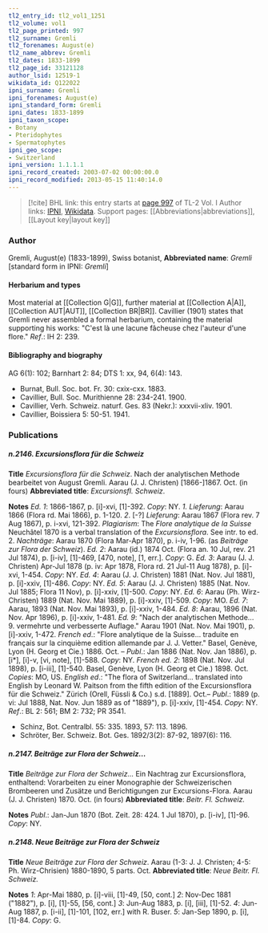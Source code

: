 ```yaml
---
tl2_entry_id: tl2_vol1_1251
tl2_volume: vol1
tl2_page_printed: 997
tl2_surname: Gremli
tl2_forenames: August(e)
tl2_name_abbrev: Gremli
tl2_dates: 1833-1899
tl2_page_id: 33121128
author_lsid: 12519-1
wikidata_id: Q122022
ipni_surname: Gremli
ipni_forenames: August(e)
ipni_standard_form: Gremli
ipni_dates: 1833-1899
ipni_taxon_scope: 
- Botany
- Pteridophytes
- Spermatophytes
ipni_geo_scope: 
- Switzerland
ipni_version: 1.1.1.1
ipni_record_created: 2003-07-02 00:00:00.0
ipni_record_modified: 2013-05-15 11:40:14.0
---
```


> [!cite] BHL link: this entry starts at [page 997](https://www.biodiversitylibrary.org/page/33121128) of TL-2 Vol. I
> Author links: [IPNI](https://www.ipni.org/a/12519-1), [Wikidata](https://www.wikidata.org/wiki/Q122022). Support pages: [[Abbreviations|abbreviations]], [[Layout key|layout key]]

### Author

Gremli, August(e) (1833-1899), Swiss botanist, 
**Abbreviated name**: *Gremli* \[standard form in IPNI: *Gremli*\]

#### Herbarium and types

Most material at [[Collection G|G]], further material at [[Collection A|A]], [[Collection AUT|AUT]], [[Collection BR|BR]]. Cavillier (1901) states that Gremli never assembled a formal herbarium, containing the material supporting his works: "C'est là une lacune fâcheuse chez l'auteur d'une flore."
*Ref*.: IH 2: 239.

#### Bibliography and biography

AG 6(1): 102; Barnhart 2: 84; DTS 1: xx, 94, 6(4): 143.
- Burnat, Bull. Soc. bot. Fr. 30: cxix-cxx. 1883.
- Cavillier, Bull. Soc. Murithienne 28: 234-241. 1900.
- Cavillier, Verh. Schweiz. naturf. Ges. 83 (Nekr.): xxxvii-xliv. 1901.
- Cavillier, Boissiera 5: 50-51. 1941.

### Publications

##### n.2146. Excursionsflora für die Schweiz

**Title**
*Excursionsflora für die Schweiz*. Nach der analytischen Methode bearbeitet von August Gremli. Aarau (J. J. Christen) \[1866-\]1867. Oct. (in fours)
**Abbreviated title**: *Excursionsfl. Schweiz*.

**Notes**
*Ed. 1*: 1866-1867, p. \[i\]-xvi, \[1\]-392. *Copy*: NY.
*1. Lieferung*: Aarau 1866 (Flora rd. Mai 1866), p. 1-120.
*2*. \[-?\] *Lieferung*: Aarau 1867 (Flora rev. 7 Aug 1867), p. i-xvi, 121-392.
*Plagiarism*: The *Flore analytique de la Suisse* Neuchâtel 1870 is a verbal translation of the *Excursionsflora*. See intr. to ed. 2.
*Nachträge*: Aarau 1870 (Flora Mar-Apr 1870), p. i-iv, 1-96. (as *Beiträge zur Flora der Schweiz*).
*Ed. 2*: Aarau (id.) 1874 Oct. (Flora an. 10 Jul, rev. 21 Jul 1874), p. \[i-iv\], \[1\]-469, \[470, note\], \[1, err.\]. *Copy*: G.
*Ed. 3*: Aarau (J. J. Christen) Apr-Jul 1878 (p. iv: Apr 1878, Flora rd. 21 Jul-11 Aug 1878), p. \[i\]-xvi, 1-454. *Copy*: NY.
*Ed. 4*: Aarau (J. J. Christen) 1881 (Nat. Nov. Jul 1881), p. \[i\]-xxiv, \[1\]-486. *Copy*: NY.
*Ed. 5*: Aarau (J. J. Christen) 1885 (Nat. Nov. Jul 1885; Flora 11 Nov), p. \[i\]-xxiv, \[1\]-500. *Copy*: NY.
*Ed. 6*: Aarau (Ph. Wirz-Christen) 1889 (Nat. Nov. Mai 1889), p. \[i\]-xxiv, \[1\]-509. *Copy*: MO.
*Ed. 7*: Aarau, 1893 (Nat. Nov. Mai 1893), p. \[i\]-xxiv, 1-484.
*Ed. 8*: Aarau, 1896 (Nat. Nov. Apr 1896), p. \[i\]-xxiv, 1-481.
*Ed. 9*: "Nach der analytischen Methode... 9. vermehrte und verbesserte Auflage." Aarau 1901 (Nat. Nov. Mai 1901), p. \[i\]-xxiv, 1-472.
*French ed*.: "Flore analytique de la Suisse... traduite en français sur la cinquième edition allemande par J. J. Vetter." Basel, Genève, Lyon (H. Georg et Cie.) 1886. Oct. – *Publ*.: Jan 1886 (Nat. Nov. Jan 1886), p. \[i\*\], \[i\]-v, \[vi, note\], \[1\]-588. *Copy*: NY.
*French ed. 2*: 1898 (Nat. Nov. Jul 1898), p. \[i-iii\], \[1\]-540. Basel, Genève, Lyon (H. Georg et Cie.) 1898. Oct. *Copies*: MO, US.
*English ed*.: "The flora of Switzerland... translated into English by Leonard W. Paitson from the fifth edition of the Excursionsflora für die Schweiz." Zürich (Orell, Füssli & Co.) s.d. \[1889\]. Oct.– *Publ*.: 1889 (p. vi: Jul 1888, Nat. Nov. Jun 1889 as of "1889"), p. \[i\]-xxiv, \[1\]-454. *Copy*: NY.
*Ref*.: BL 2: 561; BM 2: 732; PR 3541.
- Schinz, Bot. Centralbl. 55: 335. 1893, 57: 113. 1896.
- Schröter, Ber. Schweiz. Bot. Ges. 1892/3(2): 87-92, 1897(6): 116.

##### n.2147. Beiträge zur Flora der Schweiz...

**Title**
*Beiträge zur Flora der Schweiz...* Ein Nachtrag zur Excursionsflora, enthaltend: Vorarbeiten zu einer Monographie der Schweizerischen Brombeeren und Zusätze und Berichtigungen zur Excursions-Flora. Aarau (J. J. Christen) 1870. Oct. (in fours)
**Abbreviated title**: *Beitr. Fl. Schweiz.*

**Notes**
*Publ*.: Jan-Jun 1870 (Bot. Zeit. 28: 424. 1 Jul 1870), p. \[i-iv\], \[1\]-96. *Copy*: NY.

##### n.2148. Neue Beiträge zur Flora der Schweiz

**Title**
*Neue Beiträge zur Flora der Schweiz*. Aarau (1-3: J. J. Christen; 4-5: Ph. Wirz-Chrisien) 1880-1890, 5 parts. Oct.
**Abbreviated title**: *Neue Beitr. Fl. Schweiz.*

**Notes**
*1*: Apr-Mai 1880, p. \[i\]-viii, \[1\]-49, \[50, cont.\]
*2*: Nov-Dec 1881 ("1882"), p. \[i\], \[1\]-55, \[56, cont.\]
*3*: Jun-Aug 1883, p. \[i\], \[iii\], \[1\]-52.
*4*: Jun-Aug 1887, p. \[i-ii\], \[1\]-101, \[102, err.\] with R. Buser.
*5*: Jan-Sep 1890, p. \[i\], \[1\]-84.
*Copy*: G.

